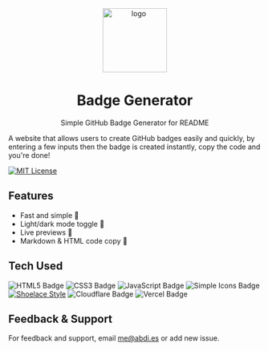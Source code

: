 <div align="center">
    <a href="https://badge-gen.pages.dev">
        <img src="logo.png" width="128" height="128" alt="logo"/>
    </a>
    <h1>Badge Generator</h1>
    <p>Simple GitHub Badge Generator for README</p>
</div>
A website that allows users to create GitHub badges easily and quickly, by entering a few inputs then the badge is created instantly, copy the code and you're done!

[![MIT License](https://custom-icon-badges.demolab.com/github/license/abdipr/badge-generator?logo=law&logoColor=white)](https://github.com/abdipr/badge-generator/blob/main/LICENSE "license MIT")

## Features
- Fast and simple 🚀
- Light/dark mode toggle 🌙
- Live previews 🔴
- Markdown & HTML code copy 📝

## Tech Used
![HTML5 Badge](https://img.shields.io/badge/HTML5-E34F26?logo=html5&logoColor=fff&style=flat) ![CSS3 Badge](https://img.shields.io/badge/CSS3-1572B6?logo=css3&logoColor=fff&style=flat) ![JavaScript Badge](https://img.shields.io/badge/JavaScript-F7DF1E?logo=javascript&logoColor=000&style=flat) ![Simple Icons Badge](https://img.shields.io/badge/Simple%20Icons-111?logo=simpleicons&logoColor=fff&style=flat) [![Shoelace Style](https://custom-icon-badges.demolab.com/badge/Shoelace-2.14.0-409EFF?style=flat&logo=shoelace&logoColor=white)](https://shoelace.style) ![Cloudflare Badge](https://img.shields.io/badge/Cloudflare-F38020?logo=cloudflare&logoColor=fff&style=flat) ![Vercel Badge](https://img.shields.io/badge/Vercel-000?logo=vercel&logoColor=fff&style=flat)

## Feedback & Support
For feedback and support, email me@abdi.es or add new issue.
